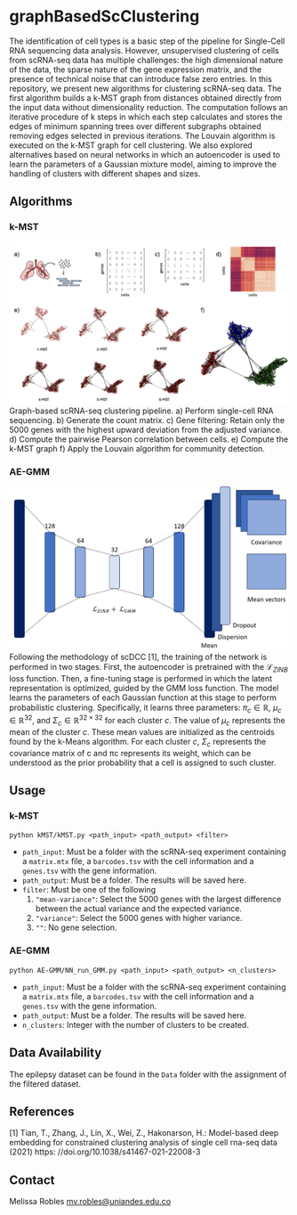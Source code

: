 # graphBasedScClustering
The identification of cell types is a basic step of the pipeline for Single-Cell RNA sequencing data analysis. However, unsupervised clustering of cells from scRNA-seq data has multiple challenges: the high dimensional nature of the data, the sparse nature of the gene expression matrix, and the presence of technical noise that can introduce false zero entries. In this repository, we present new algorithms for clustering scRNA-seq data. The first algorithm builds a k-MST graph from distances obtained directly from the input data without dimensionality reduction. The computation follows an iterative procedure of k steps in which each step calculates and stores the edges of minimum spanning trees over different subgraphs obtained removing edges selected in previous iterations. The Louvain algorithm is executed on the k-MST graph for cell clustering. We also explored alternatives based on neural networks in which an autoencoder is used to learn the parameters of a Gaussian mixture model, aiming to improve the handling of clusters with different shapes and sizes.

## Algorithms
### k-MST
![k-MST Algorithm](Diagrams/k-MST.png)
Graph-based scRNA-seq clustering pipeline. a) Perform single-cell RNA sequencing. b) Generate the count matrix. c) Gene filtering: Retain only the 5000 genes with the highest upward deviation from the adjusted variance. d) Compute the pairwise Pearson correlation between cells. e) Compute the k-MST graph f) Apply the Louvain algorithm for community detection.

### AE-GMM
![AE-GMM Algorithm](Diagrams/architecture_AEGMM.png)
Following the methodology of scDCC [1], the training of the network is performed in two stages. First, the autoencoder is pretrained with the $\mathcal{L}_{ZINB}$ loss function. Then, a fine-tuning stage is performed in which the latent representation is optimized, guided by the GMM loss function. The model learns the parameters of each Gaussian function at this stage to perform probabilistic clustering. Specifically, it learns three parameters: $\pi_c \in \mathbb{R}$, $\mu_c \in \mathbb{R}^{32}$, and $\Sigma_c \in \mathbb{R}^{32×32}$ for each cluster $c$. The value of $\mu_c$ represents the mean of the cluster $c$. These mean values are initialized as the centroids found by the k-Means algorithm. For each cluster $c$, $\Sigma_c$ represents the covariance matrix of c and πc represents its weight, which can be understood as the prior probability that a cell is assigned to such cluster. 

## Usage
### k-MST
```
python kMST/kMST.py <path_input> <path_output> <filter>
```

- `path_input`: Must be a folder with the scRNA-seq experiment containing a `matrix.mtx` file, a `barcodes.tsv` with the cell information and a `genes.tsv` with the gene information. 
- `path_output`: Must be a folder. The results will be saved here.
- `filter`: Must be one of the following
    1. `"mean-variance"`: Select the 5000 genes with the largest difference between the actual variance and the expected variance.
    2. `"variance"`: Select the 5000 genes with higher variance.
    3. `""`: No gene selection. 

### AE-GMM
```
python AE-GMM/NN_run_GMM.py <path_input> <path_output> <n_clusters>
```
- `path_input`: Must be a folder with the scRNA-seq experiment containing a `matrix.mtx` file, a `barcodes.tsv` with the cell information and a `genes.tsv` with the gene information. 
- `path_output`: Must be a folder. The results will be saved here.
- `n_clusters`: Integer with the number of clusters to be created. 


## Data Availability
The epilepsy dataset can be found in the `Data` folder with the assignment of the filtered dataset.

## References
[1] Tian, T., Zhang, J., Lin, X., Wei, Z., Hakonarson, H.: Model-based deep embedding for constrained clustering analysis of single cell rna-seq data (2021) https: //doi.org/10.1038/s41467-021-22008-3 

## Contact
Melissa Robles mv.robles@uniandes.edu.co